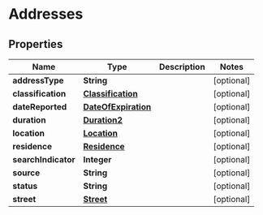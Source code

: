 

# Addresses


## Properties

| Name | Type | Description | Notes |
|------------ | ------------- | ------------- | -------------|
|**addressType** | **String** |  |  [optional] |
|**classification** | [**Classification**](Classification.md) |  |  [optional] |
|**dateReported** | [**DateOfExpiration**](DateOfExpiration.md) |  |  [optional] |
|**duration** | [**Duration2**](Duration2.md) |  |  [optional] |
|**location** | [**Location**](Location.md) |  |  [optional] |
|**residence** | [**Residence**](Residence.md) |  |  [optional] |
|**searchIndicator** | **Integer** |  |  [optional] |
|**source** | **String** |  |  [optional] |
|**status** | **String** |  |  [optional] |
|**street** | [**Street**](Street.md) |  |  [optional] |



